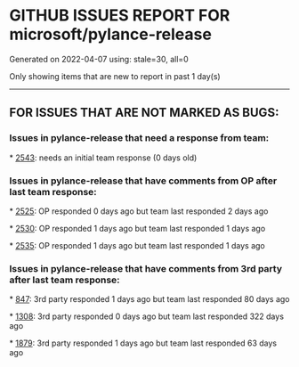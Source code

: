 
# GITHUB ISSUES REPORT FOR microsoft/pylance-release


Generated on 2022-04-07 using: stale=30, all=0


Only showing items that are new to report in past 1 day(s)


---

## FOR ISSUES THAT ARE NOT MARKED AS BUGS:


### Issues in pylance-release that need a response from team:


\* [2543](https://github.com/microsoft/pylance-release/issues/2543 "Auto-import does not work as expected nor suggest imports"): needs an initial team response (0 days old)

### Issues in pylance-release that have comments from OP after last team response:


\* [2525](https://github.com/microsoft/pylance-release/issues/2525 "Rename Symbol Unexpected Behavior"): OP responded 0 days ago but team last responded 2 days ago

\* [2530](https://github.com/microsoft/pylance-release/issues/2530 "Unreasonable CPU load (seemingly due to intense I/O)"): OP responded 1 days ago but team last responded 1 days ago

\* [2535](https://github.com/microsoft/pylance-release/issues/2535 "Remove auto-import when typing the letter d to avoid being serenaded with The Zen of Python"): OP responded 1 days ago but team last responded 1 days ago

### Issues in pylance-release that have comments from 3rd party after last team response:


\* [847](https://github.com/microsoft/pylance-release/issues/847 "Option to show expanded type instead of type alias on hover"): 3rd party responded 1 days ago but team last responded 80 days ago

\* [1308](https://github.com/microsoft/pylance-release/issues/1308 "Configurable workspace indexing limit?"): 3rd party responded 0 days ago but team last responded 322 days ago

\* [1879](https://github.com/microsoft/pylance-release/issues/1879 "Feature request: expand pylance to support IPython syntax (magics, etc)."): 3rd party responded 1 days ago but team last responded 63 days ago
